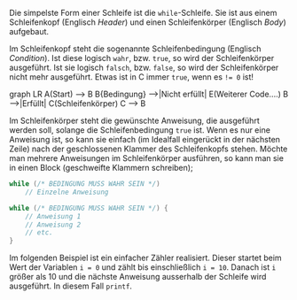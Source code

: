 Die simpelste Form einer Schleife ist die `while`-Schleife. Sie ist aus einem Schleifenkopf (Englisch *Header*) und einen Schleifenkörper (Englisch *Body*) aufgebaut.

Im Schleifenkopf steht die sogenannte Schleifenbedingung (Englisch *Condition*). Ist diese logisch `wahr`, bzw. `true`, so wird der Schleifenkörper ausgeführt. Ist sie logisch `falsch`, bzw. `false`, so wird der Schleifenkörper nicht mehr ausgeführt. Etwas ist in C immer `true`, wenn es `!= 0` ist!

<div class="mermaid">
graph LR
    A(Start) --> B
    B{Bedingung} -->|Nicht erfüllt| E(Weiterer Code....)
    B -->|Erfüllt| C(Schleifenkörper)
    C --> B
</div>

Im Schleifenkörper steht die gewünschte Anweisung, die ausgeführt werden soll, solange die Schleifenbedingung `true` ist. Wenn es nur eine Anweisung ist, so kann sie einfach (im Idealfall eingerückt in der nächsten Zeile) nach der geschlossenen Klammer des Schleifenkopfs stehen. Möchte man mehrere Anweisungen im Schleifenkörper ausführen, so kann man sie in einen Block (geschweifte Klammern schreiben);

```c
while (/* BEDINGUNG MUSS WAHR SEIN */)
    // Einzelne Anweisung

while (/* BEDINGUNG MUSS WAHR SEIN */) {
    // Anweisung 1
    // Anweisung 2
    // etc.
}
```

Im folgenden Beispiel ist ein einfacher Zähler realisiert. Dieser startet beim Wert der Variablen `i = 0` und zählt bis einschließlich `i = 10`. Danach ist `i` größer als 10 und die nächste Anweisung ausserhalb der Schleife wird ausgeführt. In diesem Fall `printf`.

<script height="500px" src="//onlinegdb.com/embed/js/r19nESs_I?theme=light"></script>

<script src="https://unpkg.com/mermaid@8.5.0/dist/mermaid.min.js">
</script>